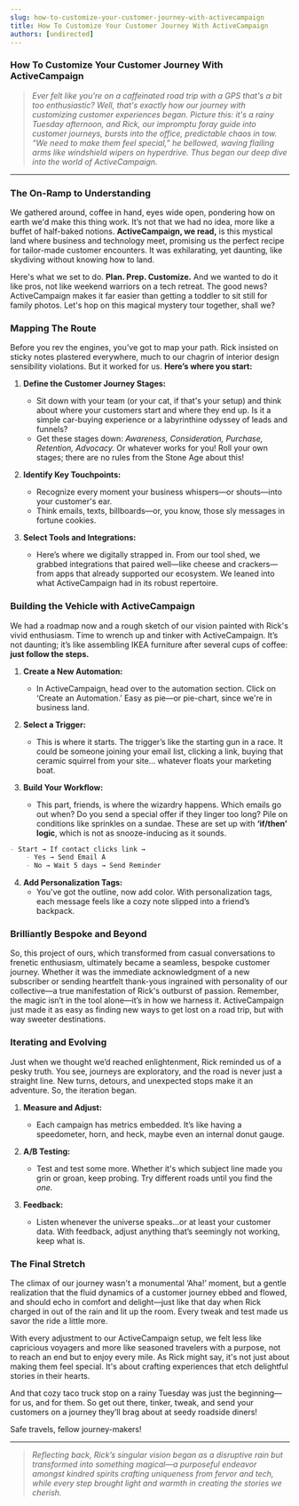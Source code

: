 ```yaml
---
slug: how-to-customize-your-customer-journey-with-activecampaign
title: How To Customize Your Customer Journey With ActiveCampaign
authors: [undirected]
---
```



### How To Customize Your Customer Journey With ActiveCampaign

> *Ever felt like you're on a caffeinated road trip with a GPS that's a bit too enthusiastic? Well, that's exactly how our journey with customizing customer experiences began. Picture this: it's a rainy Tuesday afternoon, and Rick, our impromptu foray guide into customer journeys, bursts into the office, predictable chaos in tow. “We need to make them feel special,” he bellowed, waving flailing arms like windshield wipers on hyperdrive. Thus began our deep dive into the world of ActiveCampaign.*

---

### The On-Ramp to Understanding

We gathered around, coffee in hand, eyes wide open, pondering how on earth we'd make this thing work. It’s not that we had no idea, more like a buffet of half-baked notions. **ActiveCampaign, we read,** is this mystical land where business and technology meet, promising us the perfect recipe for tailor-made customer encounters. It was exhilarating, yet daunting, like skydiving without knowing how to land.

Here's what we set to do. **Plan. Prep. Customize.** And we wanted to do it like pros, not like weekend warriors on a tech retreat. The good news? ActiveCampaign makes it far easier than getting a toddler to sit still for family photos. Let's hop on this magical mystery tour together, shall we?

### Mapping The Route

Before you rev the engines, you’ve got to map your path. Rick insisted on sticky notes plastered everywhere, much to our chagrin of interior design sensibility violations. But it worked for us. **Here’s where you start:**

1. **Define the Customer Journey Stages:** 
    - Sit down with your team (or your cat, if that's your setup) and think about where your customers start and where they end up. Is it a simple car-buying experience or a labyrinthine odyssey of leads and funnels?
    - Get these stages down: *Awareness, Consideration, Purchase, Retention, Advocacy.* Or whatever works for you! Roll your own stages; there are no rules from the Stone Age about this!

2. **Identify Key Touchpoints:**
    - Recognize every moment your business whispers—or shouts—into your customer's ear.
    - Think emails, texts, billboards—or, you know, those sly messages in fortune cookies.

3. **Select Tools and Integrations:**
    - Here’s where we digitally strapped in. From our tool shed, we grabbed integrations that paired well—like cheese and crackers—from apps that already supported our ecosystem. We leaned into what ActiveCampaign had in its robust repertoire.

### Building the Vehicle with ActiveCampaign

We had a roadmap now and a rough sketch of our vision painted with Rick's vivid enthusiasm. Time to wrench up and tinker with ActiveCampaign. It’s not daunting; it’s like assembling IKEA furniture after several cups of coffee: **just follow the steps.**

1. **Create a New Automation:**
    - In ActiveCampaign, head over to the automation section. Click on ‘Create an Automation.’ Easy as pie—or pie-chart, since we're in business land.
   
2. **Select a Trigger:**
    - This is where it starts. The trigger’s like the starting gun in a race. It could be someone joining your email list, clicking a link, buying that ceramic squirrel from your site... whatever floats your marketing boat.

3. **Build Your Workflow:**
    - This part, friends, is where the wizardry happens. Which emails go out when? Do you send a special offer if they linger too long? Pile on conditions like sprinkles on a sundae. 
    These are set up with **‘if/then’ logic**, which is not as snooze-inducing as it sounds.

```markdown
- Start → If contact clicks link →
    - Yes → Send Email A
    - No → Wait 5 days → Send Reminder
```

4. **Add Personalization Tags:**
    - You've got the outline, now add color. With personalization tags, each message feels like a cozy note slipped into a friend’s backpack.

### Brilliantly Bespoke and Beyond

So, this project of ours, which transformed from casual conversations to frenetic enthusiasm, ultimately became a seamless, bespoke customer journey. Whether it was the immediate acknowledgment of a new subscriber or sending heartfelt thank-yous ingrained with personality of our collective—a true manifestation of Rick's outburst of passion. Remember, the magic isn’t in the tool alone—it’s in how we harness it. ActiveCampaign just made it as easy as finding new ways to get lost on a road trip, but with way sweeter destinations.

### Iterating and Evolving

Just when we thought we’d reached enlightenment, Rick reminded us of a pesky truth. You see, journeys are exploratory, and the road is never just a straight line. New turns, detours, and unexpected stops make it an adventure. So, the iteration began.

1. **Measure and Adjust:**
    - Each campaign has metrics embedded. It’s like having a speedometer, horn, and heck, maybe even an internal donut gauge.

2. **A/B Testing:**
    - Test and test some more. Whether it's which subject line made you grin or groan, keep probing. Try different roads until you find the *one.*

3. **Feedback:**
    - Listen whenever the universe speaks…or at least your customer data. With feedback, adjust anything that’s seemingly not working, keep what is.

### The Final Stretch

The climax of our journey wasn't a monumental ‘Aha!’ moment, but a gentle realization that the fluid dynamics of a customer journey ebbed and flowed, and should echo in comfort and delight—just like that day when Rick charged in out of the rain and lit up the room. Every tweak and test made us savor the ride a little more.

With every adjustment to our ActiveCampaign setup, we felt less like capricious voyagers and more like seasoned travelers with a purpose, not to reach an end but to enjoy every mile. As Rick might say, it's not just about making them feel special. It's about crafting experiences that etch delightful stories in their hearts.

And that cozy taco truck stop on a rainy Tuesday was just the beginning—for us, and for them. So get out there, tinker, tweak, and send your customers on a journey they’ll brag about at seedy roadside diners!

Safe travels, fellow journey-makers!

---

> *Reflecting back, Rick’s singular vision began as a disruptive rain but transformed into something magical—a purposeful endeavor amongst kindred spirits crafting uniqueness from fervor and tech, while every step brought light and warmth in creating the stories we cherish.*